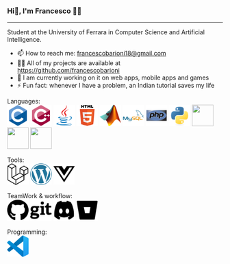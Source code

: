 ### Hi👋, I'm Francesco 🙋‍♂️
-------------------------------------------------------------------------------------------------
Student at the University of Ferrara in Computer Science and Artificial Intelligence.

- 📫 How to reach me: francescobarioni18@gmail.com
- 👨‍💻 All of my projects are available at https://github.com/francescobarioni
- 🔭 I am currently working on it on web apps, mobile apps and games 
- ⚡ Fun fact: whenever I have a problem, an Indian tutorial saves my life

Languages:
<br>
<img src="https://github.com/francescobarioni/img/blob/main/c-original.svg" data-canonical-src="https://github.com/francescobarioni/img/blob/main/c-original.svg" width="50" height="50" />
<img src="https://github.com/francescobarioni/img/blob/main/c%2B%2B-original.svg" data-canonical-src="https://github.com/francescobarioni/img/blob/main/c%2B%2B-original.svg" width="50" height="50" />
<img src="https://github.com/francescobarioni/img/blob/main/java-original.svg" data-canonical-src="https://github.com/francescobarioni/img/blob/main/java-original.svg" width="50" height="50" />
<img src="https://github.com/francescobarioni/img/blob/main/html5-original-wordmark.svg" data-canonical-src="https://github.com/francescobarioni/img/blob/main/html5-original-wordmark.svg" width="50" height="50" />
<img src="https://github.com/francescobarioni/img/blob/main/matlab.png" data-canonical-src="https://github.com/francescobarioni/img/blob/main/matlab.png" width="50" height="50" />
<img src="https://github.com/francescobarioni/img/blob/main/mysql-original-wordmark.svg" data-canonical-src="https://github.com/francescobarioni/img/blob/main/mysql-original-wordmark.svg" width="50" height="50" />
<img src="https://github.com/francescobarioni/img/blob/main/php-original.svg" data-canonical-src="https://github.com/francescobarioni/img/blob/main/php-original.svg" width="50" height="50" />
<img src="https://github.com/francescobarioni/img/blob/main/python-original.svg" data-canonical-src="https://github.com/francescobarioni/img/blob/main/python-original.svg" width="50" height="50" />
<img src="https://img.icons8.com/dusk/344/css3.png" data-canonical-src="https://img.icons8.com/dusk/344/css3.png" width="50" height="50" />
<img src="https://img.icons8.com/external-flaticons-lineal-color-flat-icons/344/external-java-script-mobile-app-development-flaticons-lineal-color-flat-icons.png" data-canonical-src="https://img.icons8.com/external-flaticons-lineal-color-flat-icons/344/external-java-script-mobile-app-development-flaticons-lineal-color-flat-icons.png" width="50" height="50" />
<img src="https://img.icons8.com/arcade/344/r.png" data-canonical-src="https://img.icons8.com/arcade/344/r.png" width="50" height="50" />

Tools:
<br>
<img src="https://github.com/francescobarioni/img/blob/main/laravel.svg" data-canonical-src="https://github.com/francescobarioni/img/blob/main/laravel.svg" width="50" height="50" />
<img src="https://github.com/francescobarioni/img/blob/main/wordpress.png" data-canonical-src="https://github.com/francescobarioni/img/blob/main/wordpress.png" width="50" height="50" />
<img src="https://github.com/francescobarioni/img/blob/main/vuejs.svg" width="50" height="50" />

TeamWork & workflow:
<br>
<img src="https://github.com/francescobarioni/img/blob/main/github.svg" width="50" height="50" />
<img src="https://github.com/francescobarioni/img/blob/main/git.svg" width="50" height="50" />
<img src="https://github.com/francescobarioni/img/blob/main/discord.svg" width="50" height="50" />
<img src="https://github.com/francescobarioni/img/blob/main/bitbucket.svg" width="50" height="50" />

Programming:
<br>
<img src="https://github.com/francescobarioni/img/blob/main/vs_code.svg" width="50" height="50" />


<!--
**francescobarioni/francescobarioni** is a ✨ _special_ ✨ repository because its `README.md` (this file) appears on your GitHub profile.

Here are some ideas to get you started:
- 🌱 I’m currently learning ...
- 👯 I’m looking to collaborate on ...
- 🤔 I’m looking for help with ...
- 💬 Ask me about ...
- 😄 Pronouns: ...
-->
